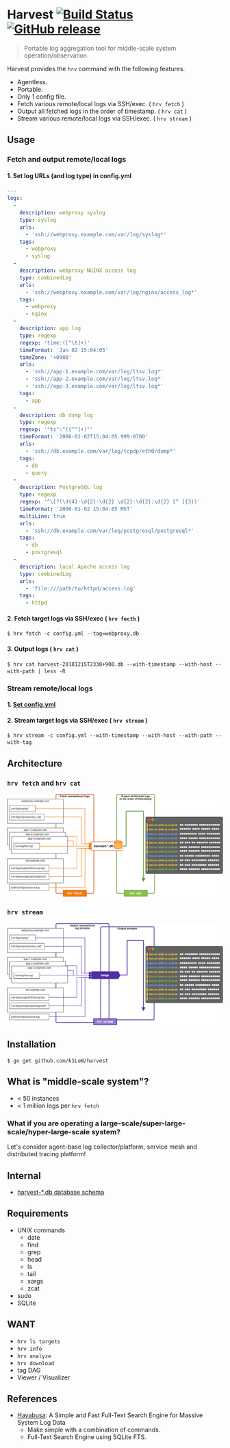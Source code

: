 # Harvest [![Build Status](https://travis-ci.org/k1LoW/harvest.svg?branch=master)](https://travis-ci.org/k1LoW/harvest) [![GitHub release](https://img.shields.io/github/release/k1LoW/harvest.svg)](https://github.com/k1LoW/harvest/releases)

> Portable log aggregation tool for middle-scale system operation/observation.

Harvest provides the `hrv` command with the following features.

- Agentless.
- Portable.
- Only 1 config file.
- Fetch various remote/local logs via SSH/exec. ( `hrv fetch` )
- Output all fetched logs in the order of timestamp. ( `hrv cat` )
- Stream various remote/local logs via SSH/exec. ( `hrv stream` )

## Usage

### Fetch and output remote/local logs

#### 1. Set log URLs (and log type) in config.yml

``` yaml
---
logs:
  -
    description: webproxy syslog
    type: syslog
    urls:
      - 'ssh://webproxy.example.com/var/log/syslog*'
    tags:
      - webproxy
      - syslog
  -
    description: webproxy NGINX access log
    type: combinedLog
    urls:
      - 'ssh://webproxy.example.com/var/log/nginx/access_log*'
    tags:
      - webproxy
      - nginx
  -
    description: app log
    type: regexp
    regexp: 'time:([^\t]+)'
    timeFormat: 'Jan 02 15:04:05'
    timeZone: '+0900'
    urls:
      - 'ssh://app-1.example.com/var/log/ltsv.log*'
      - 'ssh://app-2.example.com/var/log/ltsv.log*'
      - 'ssh://app-3.example.com/var/log/ltsv.log*'
    tags:
      - app
  -
    description: db dump log
    type: regexp
    regexp: '"ts":"([^"]+)"'
    timeFormat: '2006-01-02T15:04:05.999-0700'
    urls:
      - 'ssh://db.example.com/var/log/tcpdp/eth0/dump*'
    tags:
      - db
      - query
  -
    description: PostgreSQL log
    type: regexp
    regexp: '^\[?(\d{4}-\d{2}-\d{2} \d{2}:\d{2}:\d{2} [^ ]{3})'
    timeFormat: '2006-01-02 15:04:05 MST'
    multiLine: true
    urls:
      - 'ssh://db.example.com/var/log/postgresql/postgresql*'
    tags:
      - db
      - postgresql
  -
    description: local Apache access log
    type: combinedLog
    urls:
      - 'file:///path/to/httpd/access.log'
    tags:
      - httpd
```

#### 2. Fetch target logs via SSH/exec ( `hrv fecth` )

``` console
$ hrv fetch -c config.yml --tag=webproxy,db
```

#### 3. Output logs ( `hrv cat` )

``` console
$ hrv cat harvest-20181215T2338+900.db --with-timestamp --with-host --with-path | less -R
```

### Stream remote/local logs

#### 1. [Set config.yml](#1-set-log-urls-and-log-type-in-configyml)

#### 2. Stream target logs via SSH/exec ( `hrv stream` )

``` console
$ hrv stream -c config.yml --with-timestamp --with-host --with-path --with-tag
```

## Architecture

### `hrv fetch` and `hrv cat`

![img](doc/fetch.png)

### `hrv stream`

![img](doc/stream.png)

## Installation

```console
$ go get github.com/k1LoW/harvest
```

## What is "middle-scale system"?

- < 50 instances
- < 1 million logs per `hrv fetch`

### What if you are operating a large-scale/super-large-scale/hyper-large-scale system?

Let's consider agent-base log collector/platform, service mesh and distributed tracing platform!

## Internal

- [harvest-*.db database schema](doc/schema)

## Requirements

- UNIX commands
  - date
  - find
  - grep
  - head
  - ls
  - tail
  - xargs
  - zcat
- sudo
- SQLite

## WANT

- `hrv ls targets`
- `hrv info`
- `hrv analyze`
- `hrv download`
- tag DAG
- Viewer / Visualizer

## References

- [Hayabusa](https://github.com/hirolovesbeer/hayabusa): A Simple and Fast Full-Text Search Engine for Massive System Log Data
    - Make simple with a combination of commands.
    - Full-Text Search Engine using SQLite FTS.
